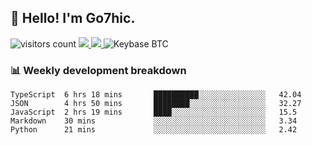 ## 👋 Hello! I'm Go7hic.

 ![visitors count](https://visitors-by-url-pls-dont-use-this-in-your-repo.vercel.app/Go7hic-github-readme)
 <a href="https://twitter.com/Go7hic">
    <img src="https://img.shields.io/badge/-@Go7hic-1ca0f1?style=flat-square&labelColor=1ca0f1&logo=twitter&logoColor=white&link=https://twitter.com/Go7hic">
   <a/>
   <a href="mailto:gtfx0209@gmail.com">
    <img src="https://img.shields.io/badge/-gtfx0209@gmail.com-c14438?style=flat-square&logo=Gmail&logoColor=white&link=mailto:gtfx0209@gmail.com">
   <a/>
    ![Keybase BTC](https://img.shields.io/keybase/btc/Go7hic)
 <!--
🔭 I’m currently working
🌱 I’m currently learning
💬 Ask me about 
📫 How to reach me: 
⚡ Fun fact: 
-->
 <!--
![My Github Stats](https://github-readme-stats.vercel.app/api?username=Go7hic&show_icons=true&count_private=true)

-->

### 📊 Weekly development breakdown
<!--START_SECTION:waka-->
```text
TypeScript  6 hrs 18 mins       ██████████░░░░░░░░░░░░░░░   42.04 
JSON        4 hrs 50 mins       ████████░░░░░░░░░░░░░░░░░   32.27 
JavaScript  2 hrs 19 mins       ████░░░░░░░░░░░░░░░░░░░░░   15.5 
Markdown    30 mins             ░░░░░░░░░░░░░░░░░░░░░░░░░   3.34 
Python      21 mins             ░░░░░░░░░░░░░░░░░░░░░░░░░   2.42
```
<!--END_SECTION:waka-->
    

